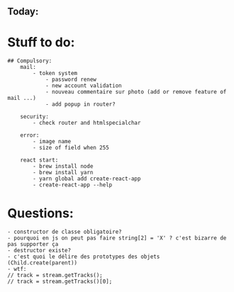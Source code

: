 ## Today:

# Stuff to do:
    ## Compulsory:
        mail:
            - token system
                - password renew
                - new account validation
                - nouveau commentaire sur photo (add or remove feature of mail ...)
                - add popup in router?

        security:
            - check router and htmlspecialchar

        error:
            - image name
            - size of field when 255

        react start:
            - brew install node
            - brew install yarn
            - yarn global add create-react-app
            - create-react-app --help



# Questions:
    - constructor de classe obligatoire?
    - pourquoi en js on peut pas faire string[2] = 'X' ? c'est bizarre de pas supporter ça
    - destructor existe?
    - c'est quoi le délire des prototypes des objets (Child.create(parent))
    - wtf:
    // track = stream.getTracks();
    // track = stream.getTracks()[0];
